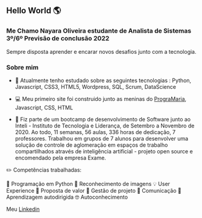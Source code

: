 ## Hello World 🌎

### Me Chamo Nayara Oliveira estudante de Analista de Sistemas 3º/6º Previsão de conclusão 2022

Sempre disposta aprender e encarar novos desafios junto com a tecnologia.

### Sobre mim

- 📝 Atualmente tenho estudado sobre as seguintes tecnologias : Python, Javascript, CSS3, HTML5, Wordpress, SQL, Scrum, DataScience

- 💻 Meu primeiro site foi construido junto as meninas do [PrograMaria](https://www.programaria.org/), Javascript, CSS, HTML

- 🚩 Fiz parte de um bootcamp de desenvolvimento de Software junto ao  Inteli - Instituto de Tecnologia e Liderança, de Setembro a Novembro de 2020. Ao todo, 11 semanas, 56 aulas, 336 horas de dedicação, 7 professores. Trabalhou em grupos de 7 alunos para desenvolver uma solução de controle de aglomeração em espaços de trabalho compartilhados através de inteligência artificial - projeto open source e encomendado pela empresa Exame.



 ✏️ Competências trabalhadas: 
 
🐍 Programação em Python
📝 Reconhecimento de imagens 
💡 User Experience
💼 Proposta de valor
🚀 Gestão de projeto
💬 Comunicação
📖 Aprendizagem autodirigida
🤓 Autoconhecimento

Meu  [Linkedin](https://www.linkedin.com/in/naolip/)
